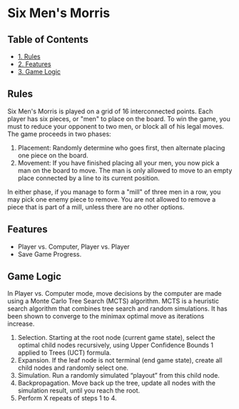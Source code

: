 # Six Men's Morris 


<div id="table-of-contents">
<h2>Table of Contents</h2>
<div id="text-table-of-contents">
<ul>
<li><a href="#sec-1">1. Rules </a></li>
<li><a href="#sec-2">2. Features </a></li>
<li><a href="#sec-3">3. Game Logic </a></li>
</div>
</div>



## Rules<a id="sec-1" name="sec-1"></a>

Six Men's Morris is played on a grid of 16 interconnected points. Each player has six pieces, or "men" to place on the board. 
To win the game, you must to reduce your opponent to two men, or block all of his legal moves. The game proceeds in two phases:

1. Placement: Randomly determine who goes first, then alternate placing one piece on the board.
2. Movement: If you have finished placing all your men, you now pick a man on the board to move. The man is only allowed to move to an empty place connected by a line to its current position.

In either phase, if you manage to form a "mill" of three men in a row, you may pick one enemy piece to remove. 
You are not allowed to remove a piece that is part of a mill, unless there are no other options.

## Features<a id="sec-2" name="sec-2"></a>

- Player vs. Computer, Player vs. Player 
- Save Game Progress.

## Game Logic <a id="sec-3" name="sec-3"></a>

In Player vs. Computer mode, move decisions by the computer are made using a Monte Carlo Tree Search (MCTS) algorithm. 
MCTS is a heuristic search algorithm that combines tree search and random simulations. 
It has been shown to converge to the minimax optimal move as iterations increase. 

1.	Selection. Starting at the root node (current game state), select the optimal child nodes recursively, using Upper Confidence Bounds 1 applied to Trees (UCT) formula.
2.	Expansion. If the leaf node is not terminal (end game state), create all child nodes and randomly select one. 
3.	Simulation. Run a randomly simulated “playout” from this child node.
4.	Backpropagation. Move back up the tree, update all nodes with the simulation result, until you reach the root. 
5.	Perform X repeats of steps 1 to 4. 
